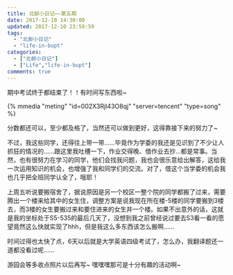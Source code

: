 ```yaml
---
title: 北邮小日记——第五期 
date: 2017-12-10 14:30:00 
updated: 2017-12-10 23:59:59 
tags:
  - "北邮小日记"
  - "life-in-bupt"
categories:
  - ["北邮小日记"]
  - ["Life","life-in-bupt"]
comments: true
---
```


期中考试终于都结束了！！有时间写东西啦~

<!-- more -->

{% mmedia "meting" "id=002X3RjI43O8qj" "server=tencent" "type=song" %}

分数都还可以，至少都及格了，当然还可以做到更好，这得靠接下来的努力了~

不过，我这些同学，还得往上带一带……毕竟作为学委的我还是见识到了不少让人抓狂的情况的……跟这里我吐槽一下，作业交得晚、借作业去抄…都是常事。当然，也有很努力在学习的同学，他们会找我问题，我也会很乐意给出解答，这给我一次运用知识的机会，也增强了我和同学们的交流。对了，借这个当学委的机会我也几乎把全班同学认全了，哦耶！

上周五听说要搬宿舍了，据说原因是另一个校区一整个院的同学都搬了过来，需要腾出一个楼来给其中的女生住，调整方案是说我现在所在楼-5楼的同学要搬到3楼去，而3楼的女生要搬过来和要住进来的女生并一个楼。如果不出意外的话，这就是我的坐标处于S5-535的最后几天了，没想到我之前曾经说过要去S3看一看的愿望竟然这么快就实现了hhh，但是我这么多东西该怎么搬啊……

时间过得也太快了点，6天以后就是大学英语四级考试了，怎么办，我翻译题还一道都没看过呢……

游园会等多收点照片以后再写~ 嘿嘿嘿那可是十分有趣的活动啊~
